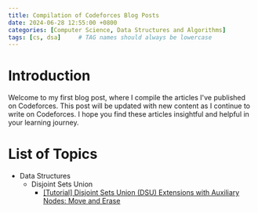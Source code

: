 ```yaml
---
title: Compilation of Codeforces Blog Posts
date: 2024-06-28 12:55:00 +0800
categories: [Computer Science, Data Structures and Algorithms]
tags: [cs, dsa]     # TAG names should always be lowercase
---
```


# Introduction
Welcome to my first blog post, where I compile the articles I've published on Codeforces. This post will be updated with new content as I continue to write on Codeforces. I hope you find these articles insightful and helpful in your learning journey.

# List of Topics
- Data Structures
    - Disjoint Sets Union
        - [\[Tutorial\] Disjoint Sets Union (DSU) Extensions with Auxiliary Nodes: Move and Erase](https://codeforces.com/blog/entry/130521)